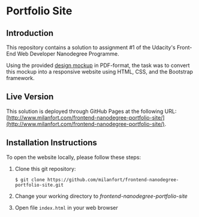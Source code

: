 # Portfolio Site


## Introduction

This repository contains a solution to assignment #1 of the Udacity's Front-End Web Developer Nanodegree Programme.

Using the provided
[design mockup](https://github.com/milanfort/frontend-nanodegree-portfolio-site/blob/master/doc/design-mockup-portfolio.pdf)
in PDF-format, the task was to convert this mockup into a responsive website using HTML, CSS, and the Bootstrap framework.


## Live Version

This solution is deployed through GitHub Pages at the following URL:
[http://www.milanfort.com/frontend-nanodegree-portfolio-site/](http://www.milanfort.com/frontend-nanodegree-portfolio-site/).


## Installation Instructions

To open the website locally, please follow these steps:

1. Clone this git repository:
    ```
    $ git clone https://github.com/milanfort/frontend-nanodegree-portfolio-site.git
    ```

2. Change your working directory to _frontend-nanodegree-portfolio-site_

3. Open file `index.html` in your web browser
